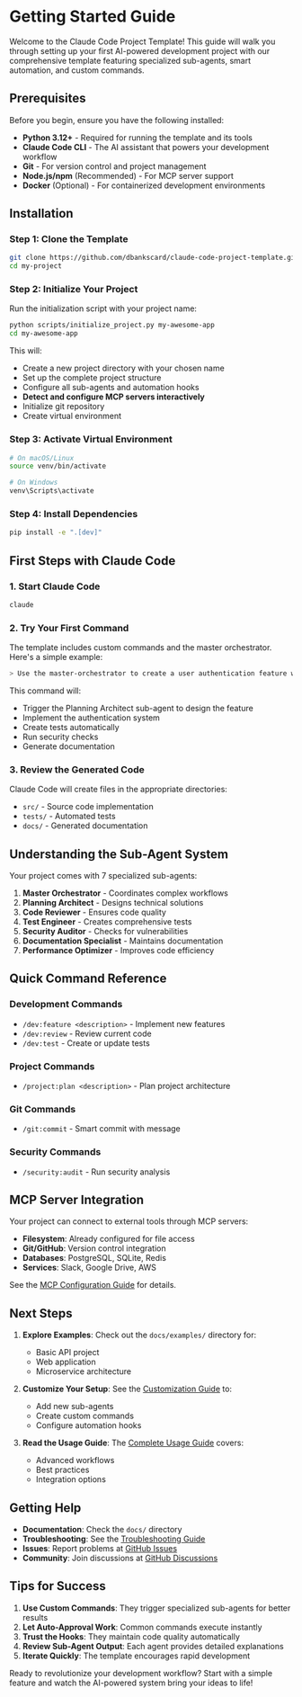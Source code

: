 # Getting Started Guide

Welcome to the Claude Code Project Template! This guide will walk you through setting up your first AI-powered development project with our comprehensive template featuring specialized sub-agents, smart automation, and custom commands.

## Prerequisites

Before you begin, ensure you have the following installed:

- **Python 3.12+** - Required for running the template and its tools
- **Claude Code CLI** - The AI assistant that powers your development workflow
- **Git** - For version control and project management
- **Node.js/npm** (Recommended) - For MCP server support
- **Docker** (Optional) - For containerized development environments

## Installation

### Step 1: Clone the Template

```bash
git clone https://github.com/dbankscard/claude-code-project-template.git my-project
cd my-project
```

### Step 2: Initialize Your Project

Run the initialization script with your project name:

```bash
python scripts/initialize_project.py my-awesome-app
cd my-awesome-app
```

This will:
- Create a new project directory with your chosen name
- Set up the complete project structure
- Configure all sub-agents and automation hooks
- **Detect and configure MCP servers interactively**
- Initialize git repository
- Create virtual environment

### Step 3: Activate Virtual Environment

```bash
# On macOS/Linux
source venv/bin/activate

# On Windows
venv\Scripts\activate
```

### Step 4: Install Dependencies

```bash
pip install -e ".[dev]"
```

## First Steps with Claude Code

### 1. Start Claude Code

```bash
claude
```

### 2. Try Your First Command

The template includes custom commands and the master orchestrator. Here's a simple example:

```bash
> Use the master-orchestrator to create a user authentication feature with OAuth2
```

This command will:
- Trigger the Planning Architect sub-agent to design the feature
- Implement the authentication system
- Create tests automatically
- Run security checks
- Generate documentation

### 3. Review the Generated Code

Claude Code will create files in the appropriate directories:
- `src/` - Source code implementation
- `tests/` - Automated tests
- `docs/` - Generated documentation

## Understanding the Sub-Agent System

Your project comes with 7 specialized sub-agents:

1. **Master Orchestrator** - Coordinates complex workflows
2. **Planning Architect** - Designs technical solutions
3. **Code Reviewer** - Ensures code quality
4. **Test Engineer** - Creates comprehensive tests
5. **Security Auditor** - Checks for vulnerabilities
6. **Documentation Specialist** - Maintains documentation
7. **Performance Optimizer** - Improves code efficiency

## Quick Command Reference

### Development Commands
- `/dev:feature <description>` - Implement new features
- `/dev:review` - Review current code
- `/dev:test` - Create or update tests

### Project Commands
- `/project:plan <description>` - Plan project architecture

### Git Commands
- `/git:commit` - Smart commit with message

### Security Commands
- `/security:audit` - Run security analysis

## MCP Server Integration

Your project can connect to external tools through MCP servers:

- **Filesystem**: Already configured for file access
- **Git/GitHub**: Version control integration
- **Databases**: PostgreSQL, SQLite, Redis
- **Services**: Slack, Google Drive, AWS

See the [MCP Configuration Guide](mcp-configuration.md) for details.

## Next Steps

1. **Explore Examples**: Check out the `docs/examples/` directory for:
   - Basic API project
   - Web application
   - Microservice architecture

2. **Customize Your Setup**: See the [Customization Guide](customization.md) to:
   - Add new sub-agents
   - Create custom commands
   - Configure automation hooks

3. **Read the Usage Guide**: The [Complete Usage Guide](usage.md) covers:
   - Advanced workflows
   - Best practices
   - Integration options

## Getting Help

- **Documentation**: Check the `docs/` directory
- **Troubleshooting**: See the [Troubleshooting Guide](troubleshooting.md)
- **Issues**: Report problems at [GitHub Issues](https://github.com/dbankscard/claude-code-project-template/issues)
- **Community**: Join discussions at [GitHub Discussions](https://github.com/dbankscard/claude-code-project-template/discussions)

## Tips for Success

1. **Use Custom Commands**: They trigger specialized sub-agents for better results
2. **Let Auto-Approval Work**: Common commands execute instantly
3. **Trust the Hooks**: They maintain code quality automatically
4. **Review Sub-Agent Output**: Each agent provides detailed explanations
5. **Iterate Quickly**: The template encourages rapid development

Ready to revolutionize your development workflow? Start with a simple feature and watch the AI-powered system bring your ideas to life!